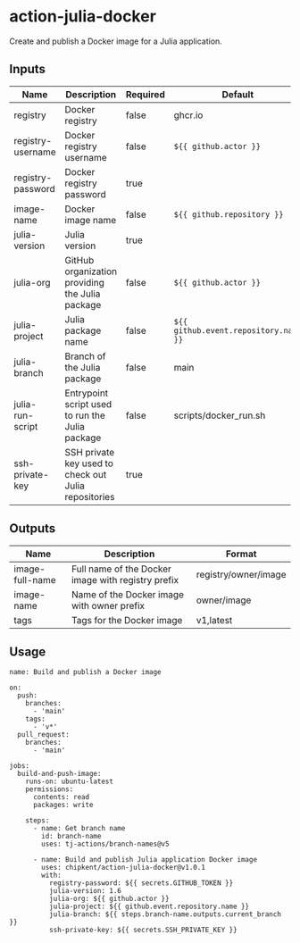 # action-julia-docker

Create and publish a Docker image for a Julia application.

## Inputs

| Name | Description | Required | Default |
| ---- | ----------- | -------- | ------- |
| registry | Docker registry | false | ghcr.io |
| registry-username | Docker registry username | false | `${{ github.actor }}` |
| registry-password | Docker registry password | true | |
| image-name | Docker image name | false | `${{ github.repository }}` |
| julia-version | Julia version | true | |
| julia-org | GitHub organization providing the Julia package | false | `${{ github.actor }}` |
| julia-project | Julia package name | false | `${{ github.event.repository.name }}` |
| julia-branch | Branch of the Julia package | false | main |
| julia-run-script | Entrypoint script used to run the Julia package | false | scripts/docker_run.sh |
| ssh-private-key | SSH private key used to check out Julia repositories | true | |

## Outputs

| Name | Description | Format |
| ---- | ----------- | ------ |
| image-full-name | Full name of the Docker image with registry prefix | registry/owner/image |
| image-name | Name of the Docker image with owner prefix | owner/image |
| tags | Tags for the Docker image | v1,latest |

## Usage

```
name: Build and publish a Docker image

on:
  push:
    branches:
      - 'main'
    tags:
      - 'v*'
  pull_request:
    branches:
      - 'main'

jobs:
  build-and-push-image:
    runs-on: ubuntu-latest
    permissions:
      contents: read
      packages: write

    steps:
      - name: Get branch name
        id: branch-name
        uses: tj-actions/branch-names@v5

      - name: Build and publish Julia application Docker image
        uses: chipkent/action-julia-docker@v1.0.1
        with:
          registry-password: ${{ secrets.GITHUB_TOKEN }}
          julia-version: 1.6
          julia-org: ${{ github.actor }}
          julia-project: ${{ github.event.repository.name }}
          julia-branch: ${{ steps.branch-name.outputs.current_branch }}
          ssh-private-key: ${{ secrets.SSH_PRIVATE_KEY }}
```